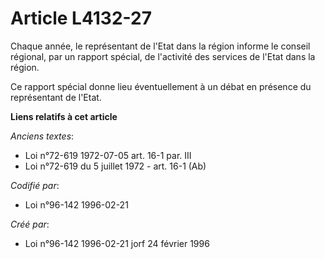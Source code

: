 # Article L4132-27

Chaque année, le représentant de l'Etat dans la région informe le conseil régional, par un rapport spécial, de l'activité des
services de l'Etat dans la région.

Ce rapport spécial donne lieu éventuellement à un débat en présence du représentant de l'Etat.

**Liens relatifs à cet article**

_Anciens textes_:

  - Loi n°72-619 1972-07-05 art. 16-1 par. III
  - Loi n°72-619 du 5 juillet 1972 - art. 16-1 (Ab)

_Codifié par_:

  - Loi n°96-142 1996-02-21

_Créé par_:

  - Loi n°96-142 1996-02-21 jorf 24 février 1996
